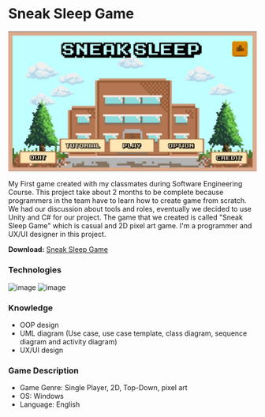 # Sneak Sleep Game
![image](images/02_MainMenu.jpg)

My First game created with my classmates during Software Engineering Course. 
This project take about 2 months to be complete because programmers in the team have to learn how to create game from scratch.
We had our discussion about tools and roles, eventually we decided to use Unity and C# for our project. 
The game that we created is called "Sneak Sleep Game" which is casual and 2D pixel art game. I'm a programmer and UX/UI designer in this project.   

**Download:** [Sneak Sleep Game](https://drive.google.com/drive/folders/1tZ0vphwvA-gR2EY6EwjcybIDnmM5hFUg)

### Technologies
![image](https://img.shields.io/badge/Unity-100000?style=for-the-badge&logo=unity&logoColor=white)
![image](https://img.shields.io/badge/C%23-239120?style=for-the-badge&logo=c-sharp&logoColor=white)

### Knowledge
- OOP design
- UML diagram (Use case, use case template, class diagram, sequence diagram and activity diagram)
- UX/UI design

### Game Description
- Game Genre: Single Player, 2D, Top-Down, pixel art
- OS: Windows
- Language: English 
